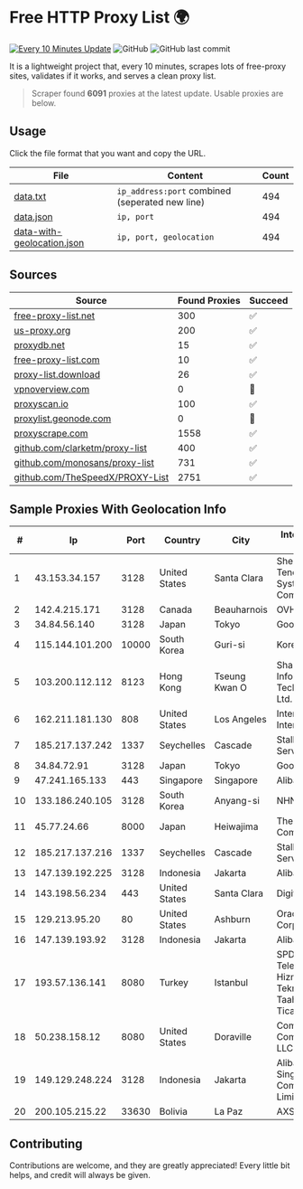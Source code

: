 
# Free HTTP Proxy List 🌍

[![Every 10 Minutes Update](https://github.com/mertguvencli/http-proxy-list/actions/workflows/main.yml/badge.svg?branch=main)](https://github.com/mertguvencli/http-proxy-list/actions/workflows/main.yml)
![GitHub](https://img.shields.io/github/license/mertguvencli/http-proxy-list)
![GitHub last commit](https://img.shields.io/github/last-commit/mertguvencli/http-proxy-list)

It is a lightweight project that, every 10 minutes, scrapes lots of free-proxy sites, validates if it works, and serves a clean proxy list.


> Scraper found **6091** proxies at the latest update. Usable proxies are below.

## Usage

Click the file format that you want and copy the URL.


|File|Content|Count|
|----|-------|-----|
|[data.txt](https://raw.githubusercontent.com/mertguvencli/http-proxy-list/main/proxy-list/data.txt)|`ip_address:port` combined (seperated new line)|494|
|[data.json](https://raw.githubusercontent.com/mertguvencli/http-proxy-list/main/proxy-list/data.json)|`ip, port`|494|
|[data-with-geolocation.json](https://raw.githubusercontent.com/mertguvencli/http-proxy-list/main/proxy-list/data-with-geolocation.json)|`ip, port, geolocation`|494|

## Sources

|Source|Found Proxies|Succeed|
|------|-------------|-------|
|[free-proxy-list.net](https://free-proxy-list.net)|300|✅|
|[us-proxy.org](https://www.us-proxy.org)|200|✅|
|[proxydb.net](http://proxydb.net)|15|✅|
|[free-proxy-list.com](https://free-proxy-list.com/?page=&port=&type%5B%5D=http&type%5B%5D=https&up_time=0&search=Search)|10|✅|
|[proxy-list.download](https://www.proxy-list.download/HTTP)|26|✅|
|[vpnoverview.com](https://vpnoverview.com/privacy/anonymous-browsing/free-proxy-servers)|0|🚫|
|[proxyscan.io](https://www.proxyscan.io)|100|✅|
|[proxylist.geonode.com](https://proxylist.geonode.com/api/proxy-list?limit=300&page=1&sort_by=lastChecked&sort_type=desc&protocols=http,https)|0|🚫|
|[proxyscrape.com](https://api.proxyscrape.com/v2/?request=displayproxies&protocol=http&timeout=10000&country=all&ssl=all&anonymity=all)|1558|✅|
|[github.com/clarketm/proxy-list](https://raw.githubusercontent.com/clarketm/proxy-list/master/proxy-list-raw.txt)|400|✅|
|[github.com/monosans/proxy-list](https://raw.githubusercontent.com/monosans/proxy-list/main/proxies/http.txt)|731|✅|
|[github.com/TheSpeedX/PROXY-List](https://raw.githubusercontent.com/TheSpeedX/PROXY-List/master/http.txt)|2751|✅|


## Sample Proxies With Geolocation Info

|#|Ip|Port|Country|City|Internet Service Provider|
|-|--|----|-------|----|-------------------------|
|1|43.153.34.157|3128|United States|Santa Clara|Shenzhen Tencent Computer Systems Company Limited|
|2|142.4.215.171|3128|Canada|Beauharnois|OVH SAS|
|3|34.84.56.140|3128|Japan|Tokyo|Google LLC|
|4|115.144.101.200|10000|South Korea|Guri-si|Korea Telecom|
|5|103.200.112.112|8123|Hong Kong|Tseung Kwan O|Shanghai Huajuan Information Technology Co., Ltd.|
|6|162.211.181.130|808|United States|Los Angeles|Intercontinental Internet Data Corp|
|7|185.217.137.242|1337|Seychelles|Cascade|Stallion Network Services Limited|
|8|34.84.72.91|3128|Japan|Tokyo|Google LLC|
|9|47.241.165.133|443|Singapore|Singapore|Alibaba.com LLC|
|10|133.186.240.105|3128|South Korea|Anyang-si|NHN|
|11|45.77.24.66|8000|Japan|Heiwajima|The Constant Company|
|12|185.217.137.216|1337|Seychelles|Cascade|Stallion Network Services Limited|
|13|147.139.192.225|3128|Indonesia|Jakarta|Alibaba.com LLC|
|14|143.198.56.234|443|United States|Santa Clara|DigitalOcean, LLC|
|15|129.213.95.20|80|United States|Ashburn|Oracle Corporation|
|16|147.139.193.92|3128|Indonesia|Jakarta|Alibaba.com LLC|
|17|193.57.136.141|8080|Turkey|Istanbul|SPDNet Telekomunikasyon Hizmetleri Bilgi Teknolojileri Taahhut Sanayi Ve Ticare|
|18|50.238.158.12|8080|United States|Doraville|Comcast Cable Communications, LLC|
|19|149.129.248.224|3128|Indonesia|Jakarta|Alibaba.com Singapore E-Commerce Private Limited|
|20|200.105.215.22|33630|Bolivia|La Paz|AXS Bolivia S. A.|



## Contributing

Contributions are welcome, and they are greatly appreciated! Every
little bit helps, and credit will always be given.

